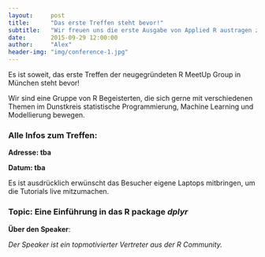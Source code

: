 ```yaml
---
layout:     post
title:      "Das erste Treffen steht bevor!"
subtitle:   "Wir freuen uns die erste Ausgabe von Applied R austragen zu dürfen."
date:       2015-09-29 12:00:00
author:     "Alex"
header-img: "img/conference-1.jpg"
---
```

Es ist soweit, das erste Treffen der neugegründeten R MeetUp Group in München steht bevor!

Wir sind eine Gruppe von R Begeisterten, die sich gerne mit verschiedenen Themen im Dunstkreis statistische Programmierung, Machine Learning und Modellierung bewegen.

### Alle Infos zum Treffen:

**Adresse: tba**

**Datum: tba**

Es ist ausdrücklich erwünscht das Besucher eigene Laptops mitbringen, um die Tutorials live mitzumachen.

### Topic: Eine Einführung in das R package *dplyr*


**Über den Speaker**:

*Der Speaker ist ein topmotivierter Vertreter aus der R Community.*



